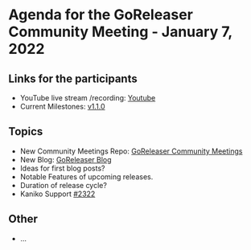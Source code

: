 # Agenda for the GoReleaser Community Meeting - January 7, 2022

## Links for the participants

- YouTube live stream /recording: [Youtube](https://www.youtube.com/channel/UCxg5N16FKrTa4Cees434pbw)
- Current Milestones: [v1.1.0](https://github.com/goreleaser/goreleaser/milestone/3)

## Topics

- New Community Meetings Repo: [GoReleaser Community Meetings](https://goreleaser.com/community-meetings)
- New Blog: [GoReleaser Blog](https://medium.com/goreleaser)
- Ideas for first blog posts?
- Notable Features of upcoming releases.
- Duration of release cycle?
- Kaniko Support [#2322](https://github.com/goreleaser/goreleaser/issues/2322)

## Other
- ...